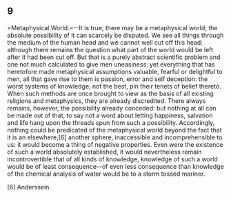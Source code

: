 ## 9

=Metaphysical World.=--It is true, there may be a metaphysical world;
the absolute possibility of it can scarcely be disputed. We see all
things through the medium of the human head and we cannot well cut off
this head: although there remains the question what part of the world
would be left after it had been cut off. But that is a purely abstract
scientific problem and one not much calculated to give men uneasiness:
yet everything that has heretofore made metaphysical assumptions
valuable, fearful or delightful to men, all that gave rise to them is
passion, error and self deception: the worst systems of knowledge, not
the best, pin their tenets of belief thereto. When such methods are once
brought to view as the basis of all existing religions and metaphysics,
they are already discredited. There always remains, however, the
possibility already conceded: but nothing at all can be made out of
that, to say not a word about letting happiness, salvation and life hang
upon the threads spun from such a possibility. Accordingly, nothing
could be predicated of the metaphysical world beyond the fact that it is
an elsewhere,[6] another sphere, inaccessible and incomprehensible to
us: it would become a thing of negative properties. Even were the
existence of such a world absolutely established, it would nevertheless
remain incontrovertible that of all kinds of knowledge, knowledge of
such a world would be of least consequence--of even less consequence
than knowledge of the chemical analysis of water would be to a storm
tossed mariner.

[6] Anderssein.



